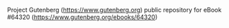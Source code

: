 Project Gutenberg (https://www.gutenberg.org) public repository for
eBook #64320 (https://www.gutenberg.org/ebooks/64320)
